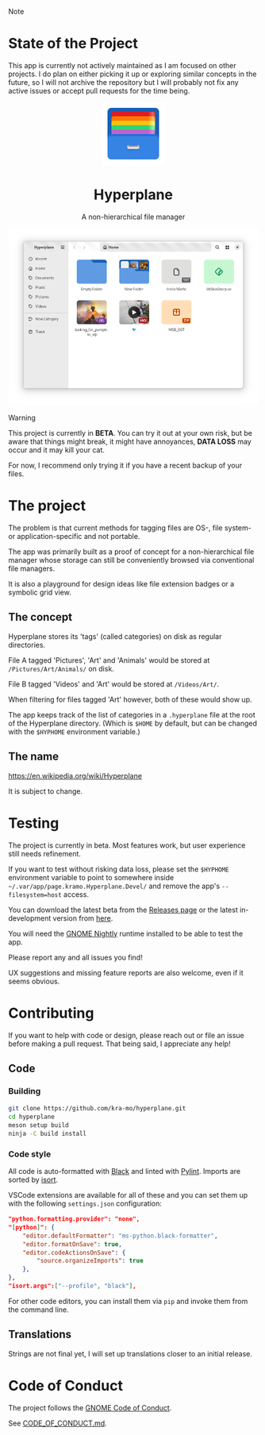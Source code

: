 > [!NOTE]
> # State of the Project
> This app is currently not actively maintained as I am focused on other projects. I do plan on either picking it up or exploring similar concepts in the future, so I will not archive the repository but I will probably not fix any active issues or accept pull requests for the time being.


<div align="center">
  <img src="data/icons/hicolor/scalable/apps/page.kramo.Hyperplane.svg" width="128" height="128">

  # Hyperplane

  A non-hierarchical file manager

  <img src="data/screenshots/1.png">
</div>

> [!WARNING]
> This project is currently in **BETA**. You can try it out at your own risk, but be aware that things might break, it might have annoyances, **DATA LOSS** may occur and it may kill your cat.

For now, I recommend only trying it if you have a recent backup of your files.

# The project

The problem is that current methods for tagging files are OS-, file system- or application-specific and not portable.

The app was primarily built as a proof of concept for a non-hierarchical file manager whose storage can still be conveniently browsed via conventional file managers.

It is also a playground for design ideas like file extension badges or a symbolic grid view.

## The concept

Hyperplane stores its 'tags' (called categories) on disk as regular directories.

File A tagged 'Pictures', 'Art' and 'Animals' would be stored at `/Pictures/Art/Animals/` on disk.

File B tagged 'Videos' and 'Art' would be stored at `/Videos/Art/`.

When filtering for files tagged 'Art' however, both of these would show up.

The app keeps track of the list of categories in a `.hyperplane` file at the root of the Hyperplane directory. (Which is `$HOME` by default, but can be changed with the `$HYPHOME` environment variable.)

## The name

https://en.wikipedia.org/wiki/Hyperplane

It is subject to change.


# Testing

The project is currently in beta. Most features work, but user experience still needs refinement.

If you want to test without risking data loss, please set the `$HYPHOME` environment variable to point to somewhere inside `~/.var/app/page.kramo.Hyperplane.Devel/` and remove the app's `--filesystem=host` access.

You can download the latest beta from the [Releases page](https://github.com/kra-mo/hyperplane/releases) or the latest in-development version from [here](https://nightly.link/kra-mo/hyperplane/workflows/ci/main/page.kramo.Hyperplane.Devel-x86_64.zip).

You will need the [GNOME Nightly](https://nightly.gnome.org/) runtime installed to be able to test the app.

Please report any and all issues you find!

UX suggestions and missing feature reports are also welcome, even if it seems obvious.

# Contributing

If you want to help with code or design, please reach out or file an issue before making a pull request. That being said, I appreciate any help!

## Code

### Building

```sh
git clone https://github.com/kra-mo/hyperplane.git
cd hyperplane
meson setup build
ninja -C build install
```

### Code style

All code is auto-formatted with [Black](https://github.com/psf/black) and linted with [Pylint](https://github.com/pylint-dev/pylint). Imports are sorted by [isort](https://github.com/pycqa/isort).

VSCode extensions are available for all of these and you can set them up with the following `settings.json` configuration:

```json
"python.formatting.provider": "none",
"[python]": {
    "editor.defaultFormatter": "ms-python.black-formatter",
    "editor.formatOnSave": true,
    "editor.codeActionsOnSave": {
        "source.organizeImports": true
    },
},
"isort.args":["--profile", "black"],
```

For other code editors, you can install them via `pip` and invoke them from the command line.

## Translations

Strings are not final yet, I will set up translations closer to an initial release.

# Code of Conduct

The project follows the [GNOME Code of Conduct](https://conduct.gnome.org/).

See [CODE_OF_CONDUCT.md](https://github.com/kra-mo/hyperplane/blob/main/CODE_OF_CONDUCT.md).
